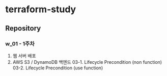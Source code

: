 # terraform-study
## Repository
### w_01 - 1주차
01. 웹 서버 배포
02. AWS S3 / DynamoDB 백엔드
03-1. Lifecycle Precondition (non function)
03-2. Lifecycle Precondition (use function)
